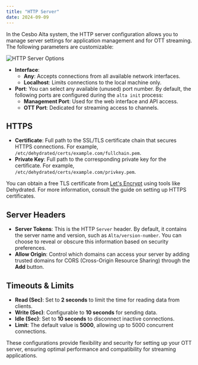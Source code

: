 ```yaml
---
title: "HTTP Server"
date: 2024-09-09
---
```


In the Cesbo Alta system, the HTTP server configuration allows you to manage server settings for application management and for OTT streaming. The following parameters are customizable:

![HTTP Server Options](https://cdn.cesbo.com/help/alta/admin-guide/settings/http-server/server.png)

- **Interface**:
    - **Any**: Accepts connections from all available network interfaces.
    - **Localhost**: Limits connections to the local machine only.
- **Port**: You can select any available (unused) port number. By default, the following ports are configured during the `alta init` process:
    - **Management Port**: Used for the web interface and API access.
    - **OTT Port**: Dedicated for streaming access to channels.

## HTTPS

- **Certificate**: Full path to the SSL/TLS certificate chain that secures HTTPS connections. For example, `/etc/dehydrated/certs/example.com/fullchain.pem`.
- **Private Key**: Full path to the corresponding private key for the certificate. For example, `/etc/dehydrated/certs/example.com/privkey.pem`.

You can obtain a free TLS certificate from [Let's Encrypt](https://letsencrypt.org/) using tools like Dehydrated. For more information, consult the guide on setting up HTTPS certificates.

## Server Headers

- **Server Tokens**: This is the HTTP `Server` header. By default, it contains the server name and version, such as `Alta/version-number`. You can choose to reveal or obscure this information based on security preferences.
- **Allow Origin**: Control which domains can access your server by adding trusted domains for CORS (Cross-Origin Resource Sharing) through the **Add** button.

## Timeouts & Limits

- **Read (Sec)**: Set to **2 seconds** to limit the time for reading data from clients.
- **Write (Sec)**: Configurable to **10 seconds** for sending data.
- **Idle (Sec)**: Set to **10 seconds** to disconnect inactive connections.
- **Limit**: The default value is **5000**, allowing up to 5000 concurrent connections.

These configurations provide flexibility and security for setting up your OTT server, ensuring optimal performance and compatibility for streaming applications.
